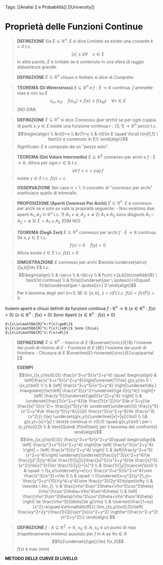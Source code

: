 Tags: [[Analisi 2 e Probabilità]] [[University]]

# Proprietà delle Funzioni Continue
>**DEFINIZIONE**
	Sia $E\subseteq\mathbb{R}^n$. $E$ si dice *Limitato* se esiste una costante $k>0$ t.c.$$|x|\le k \forall \quad x\in E$$ In altre parole, $E$ è limitato se è contenuto in una sfera di raggio abbastanza grande.

>**DEFINIZIONE**
	$E\subseteq\mathbb{R}^n$ chiuso e limitato si dice di *Compatto*

>**TEOREMA (Di Weierstrass)** 
	$E\subseteq\mathbb{R}^n$ e $f:E\to\mathbb{R}$ continua. $f$ ammette max e min su $E$ $$x_m,x_m\quad f(x_m)\le f(x)\le f(x_M)\quad \forall x\in E$$(NO DIM)

>**DEFINIZIONE**
	$E\subseteq\mathbb{R}^n$ si dice *Connesso (per archi)* se per ogni coppia di punti $x,y\in E$ esiste una funzione continua $r:[0,1]\to\mathbb{R}^n$ (arco)  t.c.$$\begin{align} \\
 &r(0)=x \\ &r(1)=y \\ & r(t)\in E \quad \forall t\in[0,1] \ \text{(r è contenuto in E)} \end{align}$$
	 Significato: $E$ è composto da un "pezzo solo".

>**TEOREMA (Del Valore Intermedio)**
	$E\subseteq\mathbb{R}^2$ connesso per archi e $f:E\to\mathbb{R}$. Allora per ogni $c\in\mathbb{R}$ t.c.$$\inf f<c<\sup f$$esiste $z\in E$ t.c. $f(z)=c$

>**OSSERVAZIONE** 
	Nel caso $n>1$. Il concetto di "connesso per archi" sostituisce quello di intrevallo.

>**PROPOSIZIONE (Aperti Connessi Per Archi)** 
	$E\subseteq\mathbb{R}^n$. $E$ è connesso per archi se e solo se vale la proprietà seguente: 
		- Non esistono due aperti $A_1,A_2$ in $\mathbb{R}^n$ t.c.
			1) $A_1\ne\emptyset,A_2\ne\emptyset$
			2) $A_1$ e $A_2$ sono disgiunti $A_1\cap A_2=\emptyset$
			3) $E=A_1\cup A_2$
	(DIM NO)

>**TEOREMA (Degli Zeri)**
	$E\subseteq\mathbb{R}^n$ connesso per archi
	$f:E\to\mathbb{R}$ continua. Se $x,y\in E$ t.c. $$f(x)>0 \quad f(y)<0$$Allora esiste $z\in E$ t.c. $f(z)=0$

>**DIMOSTRAZIONE**
	$E$ connesso per archi $\exists:\underset{arco}{[a,b]}\to E$ t.c.$$\begin{align} \\
 & r(a)=x \\ & r(b)=y \\ & f\circ r:[a,b]\to\mathbb{R} \ \text{1d continua} \\ & f(r(a))\underset{per \ ipotesi}{>}0\quad f(r(b)\underset{per \ ipotesi}{<} 0 \end{align}$$Per il teorema degli zeri (n=1) $\exists E\in[a,b],\ z=r(F) \ t.c. \ f(z)=f(r(F))=0$

Insiemi aperti e chiusi definiti da funzioni continua $f:\mathbb{R}^n\to \mathbb{R}$ 
	$\{x\in\mathbb{R}^n:f(x)>0\}$
	$\{x\in\mathbb{R}^n:f(x)<0\}$ Sono Aperti
	$\{x\in\mathbb{R}^n:f(x)\ne0\}$

	$\{x\in\mathbb{R}^n:f(x)\ge0\}$
	$\{x\in\mathbb{R}^n:f(x)\le0\}$ Sono Chiusi
	$\{x\in\mathbb{R}^n:f(x)=0\}$

>**DEFINIZIONE**
	$E\subseteq\mathbb{R}^n$. 
	- *Interno* di $E$ ($\overset{\circ}{E}$) l'insieme dei punti di intorno di $E$
	- *Frontiera* di $E$ ($\partial E$) l'insieme dei punti di frontiera
	- Chiusura di $E$  $\overline{E}=\overset{\circ}{E}\cup\partial E$

>**ESEMPI**
				$$\lim_{(x,y)\to(0,0)} \frac{x^3+y^5}{x^2+y^4} \quad \begin{align} & \left|\frac{x^3+x^5}{x^2+y^4}\right|\overset{?}{\le} g(x,y)\to 0 \ ((x,y)\to0) \\  \\
& \left| \frac{x^3+y^5}{x^2+y^4} \right|\underset{dis.\ triangolare}{\le}\left| \frac{x^3}{x^2+\underset{\ge 0}{y^4}} \right|+ \left| \frac{y^5}{\underset{\ge0}{x^2}+y^4} \right| \\
& \underset{\frac{1}{x^2+y^4}\le \frac{1}{x^2}}{x^2\le x^2+y}\le \frac{|x|^3}{x^2}+ \frac{|y|^5}{y^4} \underset{\underset{(ii) \frac{y^5}{x^2+y^4\le \frac{y^5}{y^4}}}{(ii) \frac{x^3}{x^2+y^4}\le \frac{x^3}{x^2}}} {\le} \underset{g(x,y)}{\underline{|x|+|y|}}\to0 \\
\\& g(x,y)=|x|+|y| \ \text{è continua in }(0,0) \quad g(x,y)\to0 \ per \ (x,y)\to(0,0) \\ & \text{Quindi }f\to0\text{ per il teorema del confronto}
	\end{align}$$$$\lim_{(x,y)\to(0,0)} \frac{y^3+x^5}{x^2+y^4}\quad \begin{align}&  \left| \frac{y^3+x^5}{x^2+y^4} \right|\le \left| \frac{y^3}{x^2+y^4} \right| + \left| \frac{x^5}{x^2+y^4} \right|  \\
 & \left|\frac{y^3+x^5}{x^2+y^4}\right| \underset{\underset{\frac{|y|^3}{x^2+y^4}\le \frac{|y|^3}{y^4}\le \frac{1}{|y|}}{\frac{|x|^5}{x^2+y^4}\le \frac{|x|^5}{x^2}}\le|x|^3}{\le} \frac{1}{|y|}+|x|^3 \\
& \frac{1}{|y|}\cancel{\to}0 \\
& \quad -\ f(x,x)\underset{y=x}{=} \frac{x^3+x^5}{x^2+x^4}\sim \frac{x^3}{x^2}=x\to 0  \\
& \quad -\ f(\underset{x=y^2}{y^2},y)= \frac{y^3+y^{10}}{y^4+y^4}\sim \frac{y^3}{2y^4}\to\pm\infty \\
  & \nexists \ lim_{}. \\
& \frac{\rho^3\sin^3\theta+\rho^5\cos^5\theta}{\rho^2\cos^2\theta+\rho^4\sin^4\theta} \\
& \left| \frac{\rho^3\sin^3\theta}{\rho^2\cos^2\theta+\rho^4\sin^4\theta} \right| \le \frac{\rho^3}{\ldots}\le g(\rho) \\
& \overset{\frac{1+xy}{x^2}=k\quad k\in\mathbb{R}}{-\lim_{(x,y)\to(0,0)}\left(  \frac{xy^2+2y^{\frac{1}{3}}\sin^2x}{x^2+y^2} \right)e^{\frac{x^2-y^2}{x^2+y^2}}}  \end{align} $$

>**DEFINIZIONE**
	$f:A\subseteq\mathbb{R}^2\to\mathbb{R}, \ x_0\in A$, $x_0$ è un punto di max (rispettivamente minimo) assoluto per $f$ in $A$ se $\forall x\in A$ $$f(x)\underset{(\ge)}{\le} f(x_0)$$ $f(x)$ è max (min)

**METODO DELLE CURVE DI LIVELLO**
	